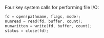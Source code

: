 Four key system calls for performing file I/O:

```c
fd = open(pathname, flags, mode);
numread = read(fd, buffer, count);
numwritten = write(fd, buffer, count);
status = close(fd);
```